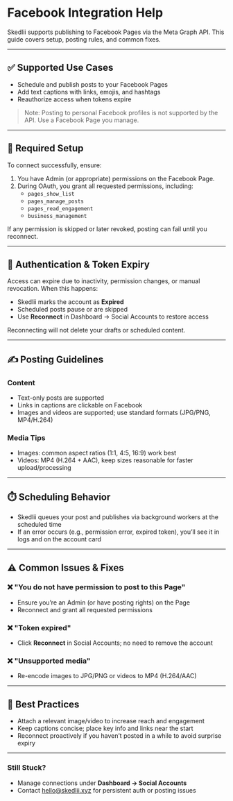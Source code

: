 # Facebook Integration Help

Skedlii supports publishing to Facebook Pages via the Meta Graph API. This guide covers setup, posting rules, and common fixes.

---

## ✅ Supported Use Cases

- Schedule and publish posts to your Facebook Pages
- Add text captions with links, emojis, and hashtags
- Reauthorize access when tokens expire

> Note: Posting to personal Facebook profiles is not supported by the API. Use a Facebook Page you manage.

---

## 🔗 Required Setup

To connect successfully, ensure:

1. You have Admin (or appropriate) permissions on the Facebook Page.
2. During OAuth, you grant all requested permissions, including:
   - `pages_show_list`
   - `pages_manage_posts`
   - `pages_read_engagement`
   - `business_management`

If any permission is skipped or later revoked, posting can fail until you reconnect.

---

## 🔐 Authentication & Token Expiry

Access can expire due to inactivity, permission changes, or manual revocation. When this happens:

- Skedlii marks the account as **Expired**
- Scheduled posts pause or are skipped
- Use **Reconnect** in Dashboard → Social Accounts to restore access

Reconnecting will not delete your drafts or scheduled content.

---

## ✍️ Posting Guidelines

### Content

- Text-only posts are supported
- Links in captions are clickable on Facebook
- Images and videos are supported; use standard formats (JPG/PNG, MP4/H.264)

### Media Tips

- Images: common aspect ratios (1:1, 4:5, 16:9) work best
- Videos: MP4 (H.264 + AAC), keep sizes reasonable for faster upload/processing

---

## ⏱️ Scheduling Behavior

- Skedlii queues your post and publishes via background workers at the scheduled time
- If an error occurs (e.g., permission error, expired token), you’ll see it in logs and on the account card

---

## ⚠️ Common Issues & Fixes

### ❌ "You do not have permission to post to this Page"
- Ensure you’re an Admin (or have posting rights) on the Page
- Reconnect and grant all requested permissions

### ❌ "Token expired"
- Click **Reconnect** in Social Accounts; no need to remove the account

### ❌ "Unsupported media"
- Re-encode images to JPG/PNG or videos to MP4 (H.264/AAC)

---

## 🧠 Best Practices

- Attach a relevant image/video to increase reach and engagement
- Keep captions concise; place key info and links near the start
- Reconnect proactively if you haven’t posted in a while to avoid surprise expiry

---

### Still Stuck?

- Manage connections under **Dashboard → Social Accounts**
- Contact [hello@skedlii.xyz](mailto:hello@skedlii.xyz) for persistent auth or posting issues

